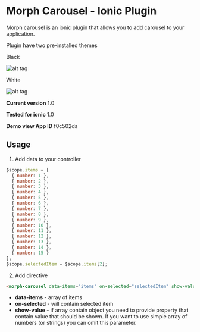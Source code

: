 # Morph Carousel - Ionic Plugin

Morph carousel is an ionic plugin that allows you to add carousel to your application.

Plugin have two pre-installed themes

Black

![alt tag](https://github.com/artemdemo/morphing-carousel-ionic/blob/master/img/morph-carousel-1.png)

White

![alt tag](https://github.com/artemdemo/morphing-carousel-ionic/blob/master/img/morph-carousel-2.png)

**Current version** 1.0

**Tested for ionic** 1.0

**Demo view App ID** f0c502da

## Usage

1) Add data to your controller

```javascript
$scope.items = [
  { number: 1 },
  { number: 2 },
  { number: 3 },
  { number: 4 },
  { number: 5 },
  { number: 6 },
  { number: 7 },
  { number: 8 },
  { number: 9 },
  { number: 10 },
  { number: 11 },
  { number: 12 },
  { number: 13 },
  { number: 14 },
  { number: 15 }
];
$scope.selectedItem = $scope.items[2];
```

2) Add directive

```html
<morph-carousel data-items="items" on-selected="selectedItem" show-value="number"></morph-carousel>
```

* **data-items** - array of items
* **on-selected** - will contain selected item
* **show-value** - if array contain object you need to provide property that contain value that should be shown. If you want to use simple array of numbers (or strings) you can omit this parameter. 
